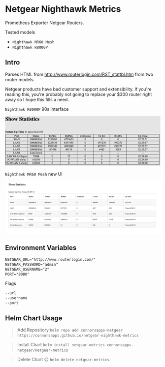# Netgear Nighthawk Metrics

Prometheus Exporter Netgear Routers.

Tested models
- `Nighthawk MR60 Mesh`
- `Nighthawk R8000P`

## Intro
Parses HTML from http://www.routerlogin.com/RST_stattbl.htm from two router models.

Netgear products have bad customer support and extensibility. If you're reading this, you're probably not going to replace your $300 router right away so I hope this fills a need.

`Nighthawk R8000P` 90s interface

![R8000P](./refrence/R8000P.png)

`Nighthawk MR60 Mesh` new UI

![MR60](./refrence/MR60.png)


## Environment Variables
```
NETGEAR_URL="http://www.routerlogin.com/"
NETGEAR_PASSWORD="admin"
NETGEAR_USERNAME="2"
PORT="8080"
```

Flags
```
--url
--username
--port
```

## Helm Chart Usage
> Add Repository
`helm repo add connorsapps-netgear https://connorsapps.github.io/netgear-nighthawk-metrics`

> Install Chart
`helm install netgear-metrics connorsapps-netgear/netgear-metrics`

> Delete Chart ☹️
`helm delete netgear-metrics`